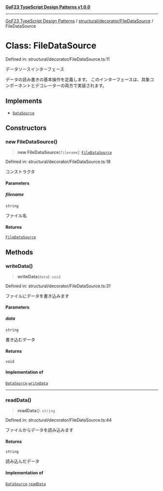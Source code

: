 [**GoF23 TypeScript Design Patterns v1.0.0**](../../../../README.md)

***

[GoF23 TypeScript Design Patterns](../../../../README.md) / [structural/decorator/FileDataSource](../README.md) / FileDataSource

# Class: FileDataSource

Defined in: structural/decorator/FileDataSource.ts:11

データソースインターフェース

データの読み書きの基本操作を定義します。
このインターフェースは、具象コンポーネントとデコレーターの両方で実装されます。

## Implements

- [`DataSource`](../../DataSource/interfaces/DataSource.md)

## Constructors

### new FileDataSource()

> **new FileDataSource**(`filename`): [`FileDataSource`](FileDataSource.md)

Defined in: structural/decorator/FileDataSource.ts:18

コンストラクタ

#### Parameters

##### filename

`string`

ファイル名

#### Returns

[`FileDataSource`](FileDataSource.md)

## Methods

### writeData()

> **writeData**(`data`): `void`

Defined in: structural/decorator/FileDataSource.ts:31

ファイルにデータを書き込みます

#### Parameters

##### data

`string`

書き込むデータ

#### Returns

`void`

#### Implementation of

[`DataSource`](../../DataSource/interfaces/DataSource.md).[`writeData`](../../DataSource/interfaces/DataSource.md#writedata)

***

### readData()

> **readData**(): `string`

Defined in: structural/decorator/FileDataSource.ts:44

ファイルからデータを読み込みます

#### Returns

`string`

読み込んだデータ

#### Implementation of

[`DataSource`](../../DataSource/interfaces/DataSource.md).[`readData`](../../DataSource/interfaces/DataSource.md#readdata)
